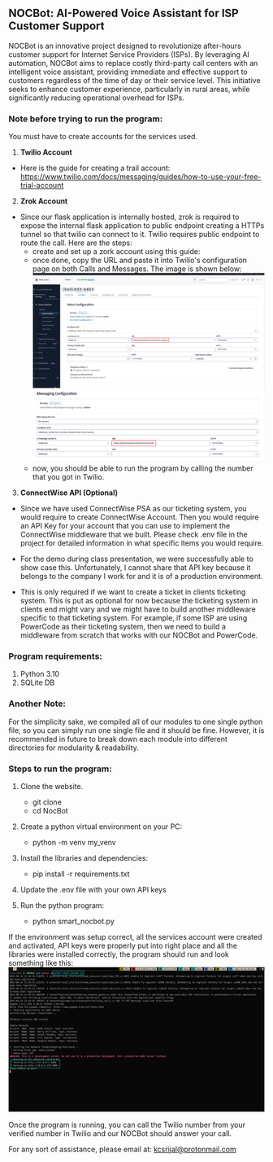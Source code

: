 ## NOCBot: AI-Powered Voice Assistant for ISP Customer Support
NOCBot is an innovative project designed to revolutionize after-hours customer support for Internet Service Providers (ISPs). By leveraging AI automation, NOCBot aims to replace costly third-party call centers with an intelligent voice assistant, providing immediate and effective support to customers regardless of the time of day or their service level. This initiative seeks to enhance customer experience, particularly in rural areas, while significantly reducing operational overhead for ISPs.

### Note before trying to run the program:
You must have to create accounts for the services used.
1. **Twilio Account**
- Here is the guide for creating a trail account: https://www.twilio.com/docs/messaging/guides/how-to-use-your-free-trial-account

2. **Zrok Account**
- Since our flask application is internally hosted, zrok is required to expose the internal flask application to public endpoint creating a HTTPs tunnel so that twilio can connect to it. Twilio requires public endpoint to route the call. Here are the steps:
    - create and set up a zork account using this guide:
    - once done, copy the URL and paste it into Twilio's configuration page on both Calls and Messages. The image is shown below:
    ![Twilio Voice](images/voice_service.png)
    ![Twilio Voice](images/messaging_service.png)
    - now, you should be able to run the program by calling the number that you got in Twilio. 

3. **ConnectWise API (Optional)**
- Since we have used ConnectWise PSA as our ticketing system, you would require to create ConnectWise Account. Then you would require an API Key for your account that you can use to implement the ConnectWise middleware that we built. Please check .env file in the project for detailed information in what specific items you would require.

- For the demo during class presentation, we were successfully able to show case this. Unfortunately, I cannot share that API key because it belongs to the company I work for and it is of a production environment. 

- This is only required if we want to create a ticket in clients ticketing system. This is put as optional for now because the ticketing system in clients end might vary and we might have to build another middleware specific to that ticketing system. For example, if some ISP are using PowerCode as their ticketing system, then we need to build a middleware from scratch that works with our NOCBot and PowerCode.

### Program requirements:
1. Python 3.10
2. SQLite DB


### Another Note:
For the simplicity sake, we compiled all of our modules to one single python file, so you can simply run one single file and it should be fine. However, it is recommended in future to break down each module into different directories for modularity & readability.

### Steps to run the program:
1. Clone the website.
    - git clone 
    - cd NocBot

2. Create a python virtual environment on your PC:
    - python -m venv my_venv

3. Install the libraries and dependencies:
    - pip install -r requirements.txt

4. Update the .env file with your own API keys

5. Run the python program:
    - python smart_nocbot.py


If the environment was setup correct, all the services account were created and activated, API keys were properly put into right place and all the libraries were installed correctly, the program should run and look something like this:
![Twilio Voice](images/program_execution.png)


Once the program is running, you can call the Twilio number from your verified number in Twilio and our NOCBot should answer your call.

For any sort of assistance, please email at: kcsrijal@protonmail.com
